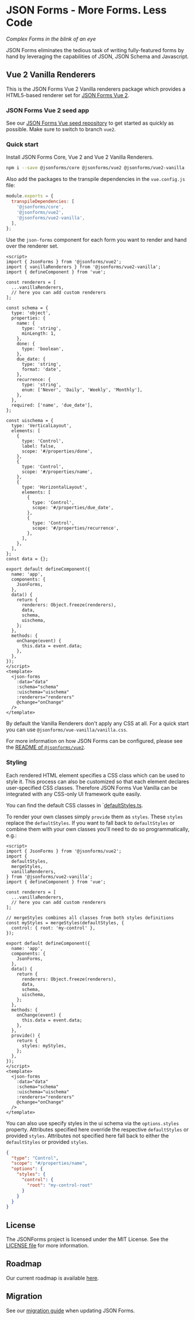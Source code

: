 # JSON Forms - More Forms. Less Code

_Complex Forms in the blink of an eye_

JSON Forms eliminates the tedious task of writing fully-featured forms by hand by leveraging the capabilities of JSON, JSON Schema and Javascript.

## Vue 2 Vanilla Renderers

This is the JSON Forms Vue 2 Vanilla renderers package which provides a HTML5-based renderer set for [JSON Forms Vue 2](https://github.com/eclipsesource/jsonforms/blob/master/packages/vue2).

### JSON Forms Vue 2 seed app

See our [JSON Forms Vue seed repository](https://github.com/eclipsesource/jsonforms-vue-seed/tree/vue2) to get started as quickly as possible.
Make sure to switch to branch `vue2`.

### Quick start

Install JSON Forms Core, Vue 2 and Vue 2 Vanilla Renderers.

```bash
npm i --save @jsonforms/core @jsonforms/vue2 @jsonforms/vue2-vanilla
```

Also add the packages to the transpile dependencies in the `vue.config.js` file:

```js
module.exports = {
  transpileDependencies: [
    '@jsonforms/core',
    '@jsonforms/vue2',
    '@jsonforms/vue2-vanilla',
  ],
};
```

Use the `json-forms` component for each form you want to render and hand over the renderer set.

```vue
<script>
import { JsonForms } from '@jsonforms/vue2';
import { vanillaRenderers } from '@jsonforms/vue2-vanilla';
import { defineComponent } from 'vue';

const renderers = [
  ...vanillaRenderers,
  // here you can add custom renderers
];

const schema = {
  type: 'object',
  properties: {
    name: {
      type: 'string',
      minLength: 1,
    },
    done: {
      type: 'boolean',
    },
    due_date: {
      type: 'string',
      format: 'date',
    },
    recurrence: {
      type: 'string',
      enum: ['Never', 'Daily', 'Weekly', 'Monthly'],
    },
  },
  required: ['name', 'due_date'],
};

const uischema = {
  type: 'VerticalLayout',
  elements: [
    {
      type: 'Control',
      label: false,
      scope: '#/properties/done',
    },
    {
      type: 'Control',
      scope: '#/properties/name',
    },
    {
      type: 'HorizontalLayout',
      elements: [
        {
          type: 'Control',
          scope: '#/properties/due_date',
        },
        {
          type: 'Control',
          scope: '#/properties/recurrence',
        },
      ],
    },
  ],
};
const data = {};

export default defineComponent({
  name: 'app',
  components: {
    JsonForms,
  },
  data() {
    return {
      renderers: Object.freeze(renderers),
      data,
      schema,
      uischema,
    };
  },
  methods: {
    onChange(event) {
      this.data = event.data;
    },
  },
});
</script>
<template>
  <json-forms
    :data="data"
    :schema="schema"
    :uischema="uischema"
    :renderers="renderers"
    @change="onChange"
  />
</template>
```

By default the Vanilla Renderers don't apply any CSS at all.
For a quick start you can use `@jsonforms/vue-vanilla/vanilla.css`.

For more information on how JSON Forms can be configured, please see the [README of `@jsonforms/vue2`](https://github.com/eclipsesource/jsonforms/blob/master/packages/vue2/vue2/README.md).

### Styling

Each rendered HTML element specifies a CSS class which can be used to style it.
This process can also be customized so that each element declares user-specified CSS classes.
Therefore JSON Forms Vue Vanilla can be integrated with any CSS-only UI framework quite easily.

You can find the default CSS classes in `[defaultStyles.ts](https://github.com/eclipsesource/jsonforms/blob/master/packages/vue/vue-vanilla/src/styles/defaultStyles.ts).

To render your own classes simply `provide` them as `styles`.
These `styles` replace the `defaultStyles`.
If you want to fall back to `defaultStyles` or combine them with your own classes you'll need to do so programmatically, e.g.:

```vue
<script>
import { JsonForms } from '@jsonforms/vue2';
import {
  defaultStyles,
  mergeStyles,
  vanillaRenderers,
} from '@jsonforms/vue2-vanilla';
import { defineComponent } from 'vue';

const renderers = [
  ...vanillaRenderers,
  // here you can add custom renderers
];

// mergeStyles combines all classes from both styles definitions
const myStyles = mergeStyles(defaultStyles, {
  control: { root: 'my-control' },
});

export default defineComponent({
  name: 'app',
  components: {
    JsonForms,
  },
  data() {
    return {
      renderers: Object.freeze(renderers),
      data,
      schema,
      uischema,
    };
  },
  methods: {
    onChange(event) {
      this.data = event.data;
    },
  },
  provide() {
    return {
      styles: myStyles,
    };
  },
});
</script>
<template>
  <json-forms
    :data="data"
    :schema="schema"
    :uischema="uischema"
    :renderers="renderers"
    @change="onChange"
  />
</template>
```

You can also use specify styles in the ui schema via the `options.styles` property.
Attributes specified here override the respective `defaultStyles` or provided `styles`.
Attributes not specified here fall back to either the `defaultStyles` or provided `styles`.

```json
{
  "type": "Control",
  "scope": "#/properties/name",
  "options": {
    "styles": {
      "control": {
        "root": "my-control-root"
      }
    }
  }
}
```

## License

The JSONForms project is licensed under the MIT License. See the [LICENSE file](https://github.com/eclipsesource/jsonforms/blob/master/LICENSE) for more information.

## Roadmap

Our current roadmap is available [here](https://github.com/eclipsesource/jsonforms/blob/master/ROADMAP.md).

## Migration

See our [migration guide](https://github.com/eclipsesource/jsonforms/blob/master/MIGRATION.md) when updating JSON Forms.
